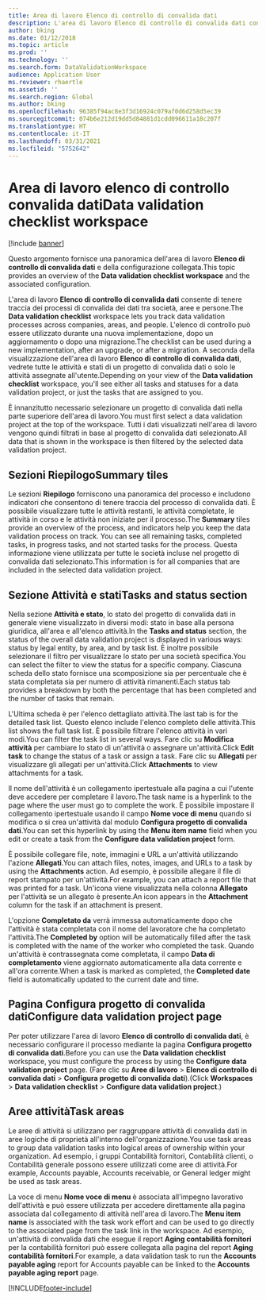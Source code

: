 ```yaml
---
title: Area di lavoro Elenco di controllo di convalida dati
description: L'area di lavoro Elenco di controllo di convalida dati consente di tenere traccia dei processi di convalida dei dati tra società, aree e persone.
author: bking
ms.date: 01/12/2018
ms.topic: article
ms.prod: ''
ms.technology: ''
ms.search.form: DataValidationWorkspace
audience: Application User
ms.reviewer: rhaertle
ms.assetid: ''
ms.search.region: Global
ms.author: bking
ms.openlocfilehash: 96385f94ac8e3f3d16924c079af0d6d258d5ec39
ms.sourcegitcommit: 074b6e212d19dd5d84881d1cdd096611a18c207f
ms.translationtype: HT
ms.contentlocale: it-IT
ms.lasthandoff: 03/31/2021
ms.locfileid: "5752642"
---
```

# <a name="data-validation-checklist-workspace"></a><span data-ttu-id="09d53-103">Area di lavoro elenco di controllo convalida dati</span><span class="sxs-lookup"><span data-stu-id="09d53-103">Data validation checklist workspace</span></span>

[!include [banner](../includes/banner.md)]

<span data-ttu-id="09d53-104">Questo argomento fornisce una panoramica dell'area di lavoro **Elenco di controllo di convalida dati** e della configurazione collegata.</span><span class="sxs-lookup"><span data-stu-id="09d53-104">This topic provides an overview of the **Data validation checklist workspace** and the associated configuration.</span></span>

<span data-ttu-id="09d53-105">L'area di lavoro **Elenco di controllo di convalida dati** consente di tenere traccia dei processi di convalida dei dati tra società, aree e persone.</span><span class="sxs-lookup"><span data-stu-id="09d53-105">The **Data validation checklist** workspace lets you track data validation processes across companies, areas, and people.</span></span> <span data-ttu-id="09d53-106">L'elenco di controllo può essere utilizzato durante una nuova implementazione, dopo un aggiornamento o dopo una migrazione.</span><span class="sxs-lookup"><span data-stu-id="09d53-106">The checklist can be used during a new implementation, after an upgrade, or after a migration.</span></span> <span data-ttu-id="09d53-107">A seconda della visualizzazione dell'area di lavoro **Elenco di controllo di convalida dati**, vedrete tutte le attività e stati di un progetto di convalida dati o solo le attività assegnate all'utente.</span><span class="sxs-lookup"><span data-stu-id="09d53-107">Depending on your view of the **Data validation checklist** workspace, you'll see either all tasks and statuses for a data validation project, or just the tasks that are assigned to you.</span></span>

<span data-ttu-id="09d53-108">È innanzitutto necessario selezionare un progetto di convalida dati nella parte superiore dell'area di lavoro.</span><span class="sxs-lookup"><span data-stu-id="09d53-108">You must first select a data validation project at the top of the workspace.</span></span> <span data-ttu-id="09d53-109">Tutti i dati visualizzati nell'area di lavoro vengono quindi filtrati in base al progetto di convalida dati selezionato.</span><span class="sxs-lookup"><span data-stu-id="09d53-109">All data that is shown in the workspace is then filtered by the selected data validation project.</span></span>

## <a name="summary-tiles"></a><span data-ttu-id="09d53-110">Sezioni Riepilogo</span><span class="sxs-lookup"><span data-stu-id="09d53-110">Summary tiles</span></span>

<span data-ttu-id="09d53-111">Le sezioni **Riepilogo** forniscono una panoramica del processo e includono indicatori che consentono di tenere traccia del processo di convalida dati. È possibile visualizzare tutte le attività restanti, le attività completate, le attività in corso e le attività non iniziate per il processo.</span><span class="sxs-lookup"><span data-stu-id="09d53-111">The **Summary** tiles provide an overview of the process, and indicators help you keep the data validation process on track. You can see all remaining tasks, completed tasks, in progress tasks, and not started tasks for the process.</span></span> <span data-ttu-id="09d53-112">Questa informazione viene utilizzata per tutte le società incluse nel progetto di convalida dati selezionato.</span><span class="sxs-lookup"><span data-stu-id="09d53-112">This information is for all companies that are included in the selected data validation project.</span></span>

## <a name="tasks-and-status-section"></a><span data-ttu-id="09d53-113">Sezione Attività e stati</span><span class="sxs-lookup"><span data-stu-id="09d53-113">Tasks and status section</span></span>

<span data-ttu-id="09d53-114">Nella sezione **Attività e stato**, lo stato del progetto di convalida dati in generale viene visualizzato in diversi modi: stato in base alla persona giuridica, all'area e all'elenco attività.</span><span class="sxs-lookup"><span data-stu-id="09d53-114">In the **Tasks and status** section, the status of the overall data validation project is displayed in various ways: status by legal entity, by area, and by task list.</span></span> <span data-ttu-id="09d53-115">È inoltre possibile selezionare il filtro per visualizzare lo stato per una società specifica.</span><span class="sxs-lookup"><span data-stu-id="09d53-115">You can select the filter to view the status for a specific company.</span></span> <span data-ttu-id="09d53-116">Ciascuna scheda dello stato fornisce una scomposizione sia per percentuale che è stata completata sia per numero di attività rimanenti.</span><span class="sxs-lookup"><span data-stu-id="09d53-116">Each status tab provides a breakdown by both the percentage that has been completed and the number of tasks that remain.</span></span>

<span data-ttu-id="09d53-117">L'Ultima scheda è per l'elenco dettagliato attività.</span><span class="sxs-lookup"><span data-stu-id="09d53-117">The last tab is for the detailed task list.</span></span> <span data-ttu-id="09d53-118">Questo elenco include l'elenco completo delle attività.</span><span class="sxs-lookup"><span data-stu-id="09d53-118">This list shows the full task list.</span></span> <span data-ttu-id="09d53-119">È possibile filtrare l'elenco attività in vari modi.</span><span class="sxs-lookup"><span data-stu-id="09d53-119">You can filter the task list in several ways.</span></span> <span data-ttu-id="09d53-120">Fare clic su **Modifica attività** per cambiare lo stato di un'attività o assegnare un'attività.</span><span class="sxs-lookup"><span data-stu-id="09d53-120">Click **Edit task** to change the status of a task or assign a task.</span></span> <span data-ttu-id="09d53-121">Fare clic su **Allegati** per visualizzare gli allegati per un'attività.</span><span class="sxs-lookup"><span data-stu-id="09d53-121">Click **Attachments** to view attachments for a task.</span></span>

<span data-ttu-id="09d53-122">Il nome dell'attività è un collegamento ipertestuale alla pagina a cui l'utente deve accedere per completare il lavoro.</span><span class="sxs-lookup"><span data-stu-id="09d53-122">The task name is a hyperlink to the page where the user must go to complete the work.</span></span> <span data-ttu-id="09d53-123">È possibile impostare il collegamento ipertestuale usando il campo **Nome voce di menu** quando si modifica o si crea un'attività dal modulo **Configura progetto di convalida dati**.</span><span class="sxs-lookup"><span data-stu-id="09d53-123">You can set this hyperlink by using the **Menu item name** field when you edit or create a task from the **Configure data validation project** form.</span></span>

<span data-ttu-id="09d53-124">È possibile collegare file, note, immagini e URL a un'attività utilizzando l'azione **Allegati**.</span><span class="sxs-lookup"><span data-stu-id="09d53-124">You can attach files, notes, images, and URLs to a task by using the **Attachments** action.</span></span> <span data-ttu-id="09d53-125">Ad esempio, è possibile allegare il file di report stampato per un'attività.</span><span class="sxs-lookup"><span data-stu-id="09d53-125">For example, you can attach a report file that was printed for a task.</span></span> <span data-ttu-id="09d53-126">Un'icona viene visualizzata nella colonna **Allegato** per l'attività se un allegato è presente.</span><span class="sxs-lookup"><span data-stu-id="09d53-126">An icon appears in the **Attachment** column for the task if an attachment is present.</span></span>

<span data-ttu-id="09d53-127">L'opzione **Completato da** verrà immessa automaticamente dopo che l'attività è stata completata con il nome del lavoratore che ha completato l'attività.</span><span class="sxs-lookup"><span data-stu-id="09d53-127">The **Completed by** option will be automatically filled after the task is completed with the name of the worker who completed the task.</span></span> <span data-ttu-id="09d53-128">Quando un'attività è contrassegnata come completata, il campo **Data di completamento** viene aggiornato automaticamente alla data corrente e all'ora corrente.</span><span class="sxs-lookup"><span data-stu-id="09d53-128">When a task is marked as completed, the **Completed date** field is automatically updated to the current date and time.</span></span>

## <a name="configure-data-validation-project-page"></a><span data-ttu-id="09d53-129">Pagina Configura progetto di convalida dati</span><span class="sxs-lookup"><span data-stu-id="09d53-129">Configure data validation project page</span></span>

<span data-ttu-id="09d53-130">Per poter utilizzare l'area di lavoro **Elenco di controllo di convalida dati**, è necessario configurare il processo mediante la pagina **Configura progetto di convalida dati**.</span><span class="sxs-lookup"><span data-stu-id="09d53-130">Before you can use the **Data validation checklist** workspace, you must configure the process by using the **Configure data validation project** page.</span></span> <span data-ttu-id="09d53-131">(Fare clic su **Aree di lavoro** \> **Elenco di controllo di convalida dati** \> **Configura progetto di convalida dati**).</span><span class="sxs-lookup"><span data-stu-id="09d53-131">(Click **Workspaces** \> **Data validation checklist** \> **Configure data validation project**.)</span></span>

## <a name="task-areas"></a><span data-ttu-id="09d53-132">Aree attività</span><span class="sxs-lookup"><span data-stu-id="09d53-132">Task areas</span></span>

<span data-ttu-id="09d53-133">Le aree di attività si utilizzano per raggruppare attività di convalida dati in aree logiche di proprietà all'interno dell'organizzazione.</span><span class="sxs-lookup"><span data-stu-id="09d53-133">You use task areas to group data validation tasks into logical areas of ownership within your organization.</span></span> <span data-ttu-id="09d53-134">Ad esempio, i gruppi Contabilità fornitori, Contabilità clienti, o Contabilità generale possono essere utilizzati come aree di attività.</span><span class="sxs-lookup"><span data-stu-id="09d53-134">For example, Accounts payable, Accounts receivable, or General ledger might be used as task areas.</span></span>

<span data-ttu-id="09d53-135">La voce di menu **Nome voce di menu** è associata all'impegno lavorativo dell'attività e può essere utilizzata per accedere direttamente alla pagina associata dal collegamento di attività nell'area di lavoro.</span><span class="sxs-lookup"><span data-stu-id="09d53-135">The **Menu item name** is associated with the task work effort and can be used to go directly to the associated page from the task link in the workspace.</span></span> <span data-ttu-id="09d53-136">Ad esempio, un'attività di convalida dati che esegue il report **Aging contabilità fornitori** per la contabilità fornitori può essere collegata alla pagina del report **Aging contabilità fornitori**.</span><span class="sxs-lookup"><span data-stu-id="09d53-136">For example, a data validation task to run the **Accounts payable aging** report for Accounts payable can be linked to the **Accounts payable aging report** page.</span></span>


[!INCLUDE[footer-include](../../../includes/footer-banner.md)]